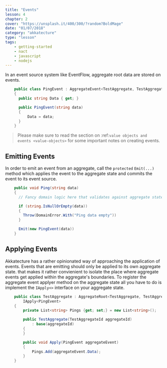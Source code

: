 ```yaml
---
title: "Events"
lesson: 4
chapter: 2
cover: "https://unsplash.it/400/300/?random?BoldMage"
date: "01/07/2018"
category: "akkatecture"
type: "lesson"
tags:
    - getting-started
    - nact
    - javascript
    - nodejs
---
```


In an event source system like EventFlow, aggregate root data are stored on events.

```csharp
    public class PingEvent : AggregateEvent<TestAggregate, TestAggregateId>
    {
      public string Data { get; }

      public PingEvent(string data)
      {
          Data = data;
      }
    }
```

[//]: # (TODO LINK)
> Please make sure to read the section on :ref:`value objects and events <value-objects>` for some important notes on creating events.

## Emitting Events

In order to emit an event from an aggregate, call the `protected` `Emit(...)` method which applies the event to the aggregate state and commits the event to its event source.

```csharp
    public void Ping(string data)
    {
      // Fancy domain logic here that validates against aggregate state...

      if (string.IsNullOrEmpty(data))
      {
        Throw(DomainError.With("Ping data empty"))
      }

      Emit(new PingEvent(data))
    }

```

## Applying Events

Akkatecture has a rather opinionated way of approaching the application of events. Events that are emitting should only be applied to its own aggregate state. that makes it rather convienient to isolate the place where aggregate events get applied within the aggregate's boundaries. To register the aggregate event applyer method on the aggregate state all you have to  do is implement the `IApply<>` interface on your aggregate state.

```csharp
    public class TestAggregate : AggregateRoot<TestAggregate, TestAggregateId, TestState>,
        IApply<PingEvent>
    {
        private List<string> Pings {get; set;} = new List<string>();

        public TestAggregate(TestAggregateId aggregateId)
            : base(aggregateId)
        {
        }

        public void Apply(PingEvent aggregateEvent)
        {
            Pings.Add(aggregateEvent.Data);
        }
    }
```

